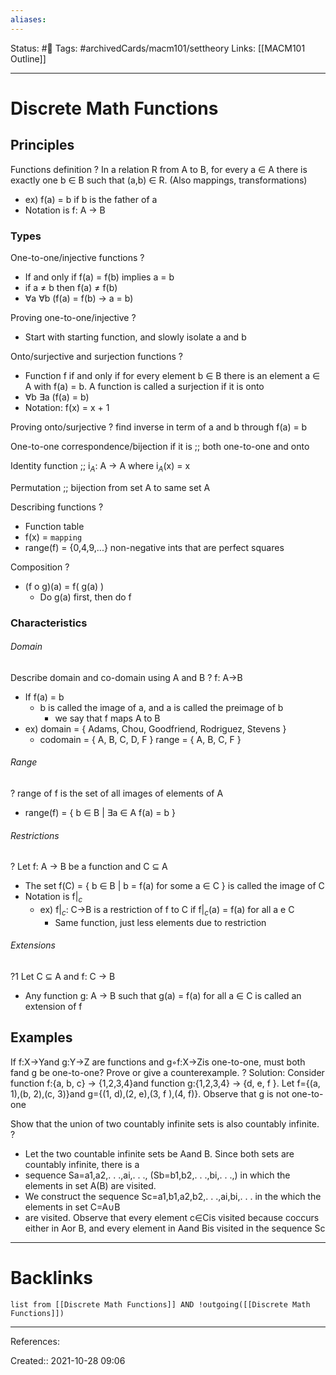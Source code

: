 ```yaml
---
aliases:
---
```

Status: #🔗
Tags: #archivedCards/macm101/settheory
Links: [[MACM101 Outline]]
___

# Discrete Math Functions

## Principles
Functions definition
?
In a relation R from A to B, for every a ∈ A there is exactly one b ∈ B such that (a,b) ∈ R. (Also mappings, transformations)
- ex) f(a) = b if b is the father of a
- Notation is f: A -> B
<!--SR:!2022-02-03,60,230-->

### Types
One-to-one/injective functions
?
- If and only if f(a) = f(b) implies a = b
- if a ≠ b then f(a) ≠ f(b)
- ∀a ∀b (f(a) = f(b) → a = b)
<!--SR:!2021-12-10,4,194-->

Proving one-to-one/injective
?
- Start with starting function, and slowly isolate a and b
<!--SR:!2021-12-10,1,180-->

Onto/surjective and surjection functions
?
- Function f if and only if for every element b ∈ B there is an element a ∈ A with f(a) = b. A function is called a surjection if it is onto
- ∀b ∃a (f(a) = b)
- Notation: f(x) = x + 1
<!--SR:!2021-12-20,32,270-->

Proving onto/surjective
?
find inverse in term of a and b through f(a) = b
<!--SR:!2021-12-10,3,220-->

One-to-one correspondence/bijection if it is ;; both one-to-one and onto
<!--SR:!2022-01-20,46,234-->

Identity function ;; i$_A$: A -> A where i$_A$(x) = x
<!--SR:!2022-01-10,35,174-->

Permutation ;; bijection from set A to same set A
<!--SR:!2022-01-21,47,234-->

Describing functions
?
- Function table
- f(x) = `mapping`
- range(f) = {0,4,9,...} non-negative ints that are perfect squares
<!--SR:!2021-12-14,7,227-->

Composition
?
- (f o g)(a) = f( g(a) )
	- Do g(a) first, then do f
<!--SR:!2022-01-24,50,235-->

### Characteristics

###### Domain
Describe domain and co-domain using A and B
?
f: A->B
- If f(a) = b
	- b is called the image of a, and a is called the preimage of b
		- we say that f maps A to B
- ex) domain = { Adams, Chou, Goodfriend, Rodriguez, Stevens }
	- codomain = { A, B, C, D, F } range = { A, B, C, F }
<!--SR:!2022-02-06,61,270-->



###### Range
?
range of f is the set of all images of elements of A
- range(f) = { b ∈ B | ∃a ∈ A f(a) = b }
<!--SR:!2022-02-10,66,230-->

###### Restrictions
?
Let f: A → B be a function and C ⊆ A
- The set f(C) = { b ∈ B | b = f(a) for some a ∈ C } is called the image of C
- Notation is f|$_c$
	- ex) f|$_c$: C->B is a restriction of f to C if f|$_c$(a) = f(a) for all a e C
		- Same function, just less elements due to restriction
<!--SR:!2022-02-16,72,250-->

###### Extensions
?1
Let C ⊆ A and f: C → B
- Any function g: A → B such that g(a) = f(a) for all a ∈ C is called an extension of f

## Examples
If f:X→Yand g:Y→Z are functions and g◦f:X→Zis one-to-one, must both fand g be
one-to-one? Prove or give a counterexample.
?
Solution: Consider function f:{a, b, c} → {1,2,3,4}and function g:{1,2,3,4} → {d, e, f }. Let f={(a, 1),(b, 2),(c, 3)}and g={(1, d),(2, e),(3, f ),(4, f)}. Observe that g is not one-to-one
<!--SR:!2021-12-08,3,174-->

Show that the union of two countably infinite sets is also countably infinite.
?
- Let the two countable infinite sets be Aand B. Since both sets are countably infinite, there is a
- sequence Sa=a1,a2,. . .,ai,. . ., (Sb=b1,b2,. . .,bi,. . .,) in which the elements in set A(B) are visited.
- We construct the sequence Sc=a1,b1,a2,b2,. . .,ai,bi,. . . in the which the elements in set C=A∪B
- are visited. Observe that every element c∈Cis visited because coccurs either in Aor B, and every element in Aand Bis visited in the sequence Sc
<!--SR:!2022-01-31,56,267-->

___

# Backlinks
```dataview
list from [[Discrete Math Functions]] AND !outgoing([[Discrete Math Functions]])
```
___
References:

Created:: 2021-10-28 09:06
